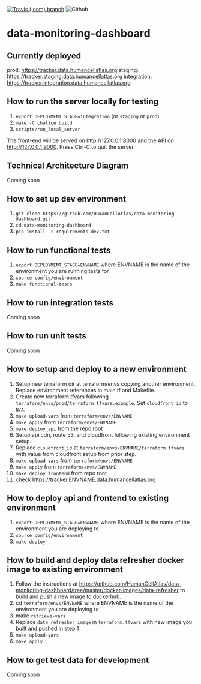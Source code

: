 [![Travis (.com) branch](https://img.shields.io/travis/com/HumanCellAtlas/data-monitoring-dashboard/master.svg?label=Unit%20Test%20on%20Travis%20CI%20&style=flat-square&logo=Travis)](https://travis-ci.com/HumanCellAtlas/data-monitoring-dashboard)
![Github](https://img.shields.io/badge/python-3.6%20%7C%203.7-green.svg?style=flat-square&logo=python&colorB=blue)

# data-monitoring-dashboard

## Currently deployed
prod: https://tracker.data.humancellatlas.org
staging: https://tracker.staging.data.humancellatlas.org
integration: https://tracker.integration.data.humancellatlas.org

## How to run the server locally for testing
1. `export DEPLOYMENT_STAGE=integration` (or `staging` or `prod`)
2. `make -C chalice build`
3. `scripts/run_local_server`

The front-end will be served on http://127.0.0.1:8000 and the API on http://127.0.0.1:9000.
Press Ctrl-C to quit the server.

## Technical Architecture Diagram
Coming soon

## How to set up dev environment
1. `git clone https://github.com/HumanCellAtlas/data-monitoring-dashboard.git`
2. `cd data-monitoring-dashboard`
3. `pip install -r requirements-dev.txt`

## How to run functional tests
1. `export DEPLOYMENT_STAGE=ENVNAME` where ENVNAME is the name of the environment you are running tests for
2. `source config/environment`
3. `make functional-tests`

## How to run integration tests
Coming soon

## How to run unit tests
Coming soon

## How to setup and deploy to a new environment
1. Setup new terraform dir at terraform/envs copying another environment. Replace environment references in main.tf and Makefile.
2. Create new terraform.tfvars following `terraform/envs/prod/terraform.tfvars.example`. Set `cloudfront_id` to `N/A`.
3. `make upload-vars` from `terraform/envs/ENVNAME`
3. `make apply` from `terraform/envs/ENVNAME`
4. `make deploy_api` from the repo root
5. Setup api cdn, route 53, and cloudfront following existing environment setup.
6. Replace `cloudfront_id` at `terraform/envs/ENVNAME/terraform.tfvars` with value from cloudfront setup from prior step.
7. `make upload-vars` from `terraform/envs/ENVNAME`
8. `make apply` from `terraform/envs/ENVNAME`
9. `make deploy_frontend` from repo root
10. check https://tracker.ENVNAME.data.humancellatlas.org

## How to deploy api and frontend to existing environment
1. `export DEPLOYMENT_STAGE=ENVNAME` where ENVNAME is the name of the environment you are deploying to
2. `source config/environment`
3. `make deploy`

## How to build and deploy data refresher docker image to existing environment
1. Follow the instructions at https://github.com/HumanCellAtlas/data-monitoring-dashboard/tree/master/docker-images/data-refresher to build and push a new image to dockerhub.
2. cd `terraform/envs/ENVNAME` where ENVNAME is the name of the environment you are deploying to
3. make `retrieve-vars`
4. Replace `data_refresher_image` in `terraform.tfvars` with new image you built and pushed in step 1
5. `make upload-vars`
6. `make apply`

## How to get test data for development
Coming soon
